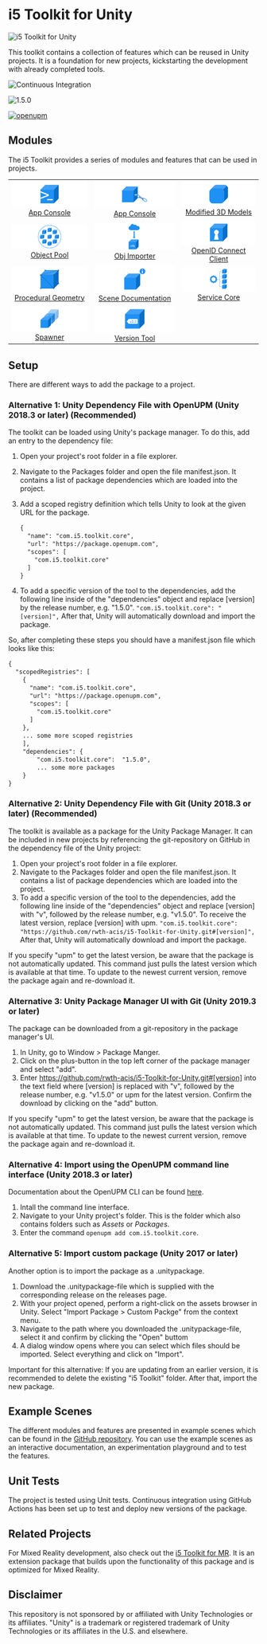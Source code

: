 # i5 Toolkit for Unity

![i5 Toolkit for Unity](https://raw.githubusercontent.com/rwth-acis/i5-Toolkit-for-Unity/develop/Logos/Logo%20wide.svg)

This toolkit contains a collection of features which can be reused in Unity projects.
It is a foundation for new projects, kickstarting the development with already completed tools.

![Continuous Integration](https://github.com/rwth-acis/i5-Toolkit-for-Unity/workflows/Continuous%20Integration/badge.svg)

![1.5.0](https://img.shields.io/badge/version-1.5.0-blue)

[![openupm](https://img.shields.io/npm/v/com.i5.toolkit.core?label=openupm&registry_uri=https://package.openupm.com)](https://openupm.com/packages/com.i5.toolkit.core/)

## Modules

The i5 Toolkit provides a series of modules and features that can be used in projects.

<table style="text-align: center; vertical-align: middle">
    <tr>
        <td><a href="https://rwth-acis.github.io/i5-Toolkit-for-Unity/1.5.0/manual/App-Console.html"><img src="Documentation/resources/Logos/AppConsole.svg" alt="App Console" style="width:200px"/><br/>App Console</a></td>
        <td><a href="https://rwth-acis.github.io/i5-Toolkit-for-Unity/1.5.0/manual/Deep-Linking.html"><img src="Documentation/resources/Logos/DeepLink.svg" alt="Deep Link" style="width:200px"/><br/>App Console</a></td>
        <td><a href="https://rwth-acis.github.io/i5-Toolkit-for-Unity/1.5.0/manual/Modified-3D-Objects.html"><img src="Documentation/resources/Logos/RoundedCorners.svg" alt="Modified 3D Objects" style="width:200px"/><br/>Modified 3D Models</a></td>
    </tr>
    <tr>
        <td><a href="https://rwth-acis.github.io/i5-Toolkit-for-Unity/1.5.0/manual/Object-Pool.html"><img src="Documentation/resources/Logos/ObjectPool.svg" alt="Object Pool" style="width:200px"/><br/>Object Pool</a></td>
        <td><a href="https://rwth-acis.github.io/i5-Toolkit-for-Unity/1.5.0/manual/Obj-Importer.html"><img src="Documentation/resources/Logos/ObjImporter.svg" alt="Obj Importer" style="width:200px"/><br/>Obj Importer</a></td>
        <td><a href="https://rwth-acis.github.io/i5-Toolkit-for-Unity/1.5.0/manual/OpenID-Connect-Client.html"><img src="Documentation/resources/Logos/OpenIDConnectClient.svg" alt="OpenID Connect Client" style="width:200px"/><br/>OpenID Connect Client</a></td>
    </tr>
    <tr>
        <td><a href="https://rwth-acis.github.io/i5-Toolkit-for-Unity/1.5.0/manual/Procedural-Geometry.html"><img src="Documentation/resources/Logos/ProceduralGeometry.svg" alt="Procedural Geometry" style="width:200px"/><br/>Procedural Geometry</a></td>
        <td><a href="https://rwth-acis.github.io/i5-Toolkit-for-Unity/1.5.0/manual/Scene-Documentation.html"><img src="Documentation/resources/Logos/SceneDocumentation.svg" alt="Scene Documentation" style="width:200px"/><br/>Scene Documentation</a></td>
        <td><a href="https://rwth-acis.github.io/i5-Toolkit-for-Unity/1.5.0/manual/Service-Core.html"><img src="Documentation/resources/Logos/ServiceCore.svg" alt="Service Core" style="width:200px"/><br/>Service Core</a></td>
    </tr>
    <tr>
        <td><a href="https://rwth-acis.github.io/i5-Toolkit-for-Unity/1.5.0/manual/Spawner.html"><img src="Documentation/resources/Logos/Spawner.svg" alt="Spawner" style="width:200px"/><br/>Spawner</a></td>
        <td><a href="https://rwth-acis.github.io/i5-Toolkit-for-Unity/1.5.0/manual/Version-Tool.html"><img src="Documentation/resources/Logos/Version-Tool.svg" alt="Version Tool" style="width:200px"/><br/>Version Tool</a></td>
    </tr>
</table>

## Setup

There are different ways to add the package to a project.

### Alternative 1: Unity Dependency File with OpenUPM (Unity 2018.3 or later) (Recommended)

The toolkit can be loaded using Unity's package manager.
To do this, add an entry to the dependency file:

1. Open your project's root folder in a file explorer.
2. Navigate to the Packages folder and open the file manifest.json.
   It contains a list of package dependencies which are loaded into the project.
3. Add a scoped registry definition which tells Unity to look at the given URL for the package.
   ```
   {
     "name": "com.i5.toolkit.core",
     "url": "https://package.openupm.com",
     "scopes": [
       "com.i5.toolkit.core"
     ]
   }
   ```

4. To add a specific version of the tool to the dependencies, add the following line inside of the "dependencies" object and replace [version] by the release number, e.g. "1.5.0".
   `"com.i5.toolkit.core": "[version]",`
   After that, Unity will automatically download and import the package.

So, after completing these steps you should have a manifest.json file which looks like this:

```
{
  "scopedRegistries": [
    {
      "name": "com.i5.toolkit.core",
      "url": "https://package.openupm.com",
      "scopes": [
        "com.i5.toolkit.core"
      ]
    },
    ... some more scoped registries
    ],
    "dependencies": {
        "com.i5.toolkit.core":  "1.5.0",
        ... some more packages
    }
}
```

### Alternative 2: Unity Dependency File with Git (Unity 2018.3 or later) (Recommended)

The toolkit is available as a package for the Unity Package Manager.
It can be included in new projects by referencing the git-repository on GitHub in the dependency file of the Unity project:

1. Open your project's root folder in a file explorer.
2. Navigate to the Packages folder and open the file manifest.json.
   It contains a list of package dependencies which are loaded into the project.
3. To add a specific version of the tool to the dependencies, add the following line inside of the "dependencies" object and replace [version] with "v", followed by the release number, e.g. "v1.5.0".
   To receive the latest version, replace [version] with upm.
   `"com.i5.toolkit.core": "https://github.com/rwth-acis/i5-Toolkit-for-Unity.git#[version]",`
   After that, Unity will automatically download and import the package.

If you specify "upm" to get the latest version, be aware that the package is not automatically updated.
This command just pulls the latest version which is available at that time.
To update to the newest current version, remove the package again and re-download it.

### Alternative 3: Unity Package Manager UI with Git (Unity 2019.3 or later)

The package can be downloaded from a git-repository in the package manager's UI.

1. In Unity, go to Window > Package Manger.
2. Click on the plus-button in the top left corner of the package manager and select "add".
3. Enter https://github.com/rwth-acis/i5-Toolkit-for-Unity.git#[version] into the text field where [version] is replaced with "v", followed by the release number, e.g. "v1.5.0" or upm for the latest version.
   Confirm the download by clicking on the "add" button.

If you specify "upm" to get the latest version, be aware that the package is not automatically updated.
This command just pulls the latest version which is available at that time.
To update to the newest current version, remove the package again and re-download it.

### Alternative 4: Import using the OpenUPM command line interface (Unity 2018.3 or later)

Documentation about the OpenUPM CLI can be found [here](https://openupm.com/docs/getting-started.html#installing-openupm-cli).

1. Intall the command line interface.
2. Navigate to your Unity project's folder.
   This is the folder which also contains folders such as *Assets* or *Packages*.
3. Enter the command `openupm add com.i5.toolkit.core`.

### Alternative 5: Import custom package (Unity 2017 or later)

Another option is to import the package as a .unitypackage.

1. Download the .unitypackage-file which is supplied with the corresponding release on the releases page.
2. With your project opened, perform a right-click on the assets browser in Unity. Select "Import Package > Custom Packge" from the context menu.
3. Navigate to the path where you downloaded the .unitypackage-file, select it and confirm by clicking the "Open" buttom
4. A dialog window opens where you can select which files should be imported. Select everything and click on "Import".

Important for this alternative: If you are updating from an earlier version, it is recommended to delete the existing "i5 Toolkit" folder.
After that, import the new package.

## Example Scenes

The different modules and features are presented in example scenes which can be found in the [GitHub repository](https://github.com/rwth-acis/i5-Toolkit-for-Unity).
You can use the example scenes as an interactive documentation, an experimentation playground and to test the features.

## Unit Tests
The project is tested using Unit tests.
Continuous integration using GitHub Actions has been set up to test and deploy new versions of the package.

## Related Projects

For Mixed Reality development, also check out the [i5 Toolkit for MR](https://github.com/rwth-acis/i5-Toolkit-for-Mixed-Reality).
It is an extension package that builds upon the functionality of this package and is optimized for Mixed Reality.

## Disclaimer

This repository is not sponsored by or affiliated with Unity Technologies or its affiliates.
"Unity" is a trademark or registered trademark of Unity Technologies or its affiliates in the U.S. and elsewhere.